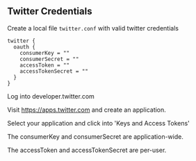 ## Twitter Credentials

Create a local file `twitter.conf` with valid twitter credentials

    twitter {
      oauth {
        consumerKey = ""
        consumerSecret = ""
        accessToken = ""
        accessTokenSecret = ""
      }
    }

Log into developer.twitter.com
 
Visit https://apps.twitter.com and create an application.

Select your application and click into 'Keys and Access Tokens' 

The consumerKey and consumerSecret are application-wide.

The accessToken and accessTokenSecret are per-user. 
